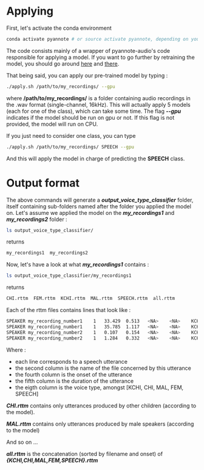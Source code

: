 # Applying

First, let's activate the conda environment 

```bash
conda activate pyannote # or source activate pyannote, depending on your config
```

The code consists mainly of a wrapper of pyannote-audio's code responsible for applying a model.
If you want to go further by retraining the model, you should go around [here](https://github.com/pyannote/pyannote-audio) and [there](https://github.com/jsalt-coml/pyannote-audio/tree/bredin-pr).

That being said, you can apply our pre-trained model by typing :

```bash
./apply.sh /path/to/my_recordings/ --gpu
```

where **/path/to/my_recordings/** is a folder containing audio recordings in the .wav format (single-channel, 16kHz). 
This will actually apply 5 models (each for one of the class), which can take some time.
The flag ***--gpu*** indicates if the model should be run on gpu or not. If this flag is not provided, the model will run on CPU.

If you just need to consider one class, you can type

```bash
./apply.sh /path/to/my_recordings/ SPEECH --gpu
```

And this will apply the model in charge of predicting the **SPEECH** class.

# Output format

The above commands will generate a ***output_voice_type_classifier*** folder, itself containing sub-folders named after the folder you applied the model on. Let's assume we applied the model on the ***my_recordings1***  and ***my_recordings2*** folder :

```bash
ls output_voice_type_classifier/
```

returns

```bash
my_recordings1  my_recordings2
```

Now, let's have a look at what ***my_recordings1*** contains :

```bash
ls output_voice_type_classifier/my_recordings1
```

returns 

```bash
CHI.rttm  FEM.rttm  KCHI.rttm  MAL.rttm  SPEECH.rttm  all.rttm
```

Each of the rttm files contains lines that look like :

```bash
SPEAKER	my_recording_number1	1	33.429	0.513	<NA>	<NA>	KCHI	<NA>	<NA>
SPEAKER	my_recording_number1	1	35.785	1.117	<NA>	<NA>	KCHI	<NA>	<NA>
SPEAKER	my_recording_number2	1	0.107	0.154	<NA>	<NA>	KCHI	<NA>	<NA>
SPEAKER	my_recording_number2	1	1.284	0.332	<NA>	<NA>	KCHI	<NA>	<NA>
```

Where :
- each line corresponds to a speech utterance
- the second column is the name of the file concerned by this utterance
- the fourth column is the onset of the utterance
- the fifth column is the duration of the utterance
- the eigth column is the voice type, amongst [KCHI, CHI, MAL, FEM, SPEECH]

***CHI.rttm*** contains only utterances produced by other children (according to the model).

***MAL.rttm*** contains only utterances produced by male speakers (according to the model)

And so on ...

***all.rttm*** is the concatenation (sorted by filename and onset) of ***{KCHI,CHI,MAL,FEM,SPEECH}.rttm***